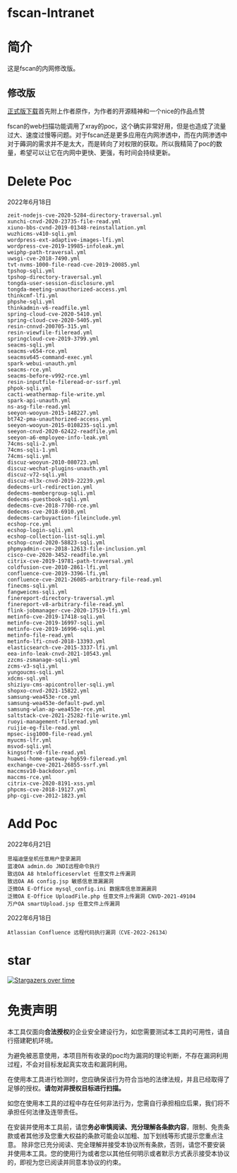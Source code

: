 # fscan-Intranet

# 简介
这是fscan的内网修改版。

## 修改版
 [正式版下载](https://github.com/shadow1ng/fscan)首先附上作者原作，为作者的开源精神和一个nice的作品点赞

fscan的web扫描功能调用了xray的poc，这个确实非常好用，但是也造成了流量过大、速度过慢等问题。对于fscan还是更多应用在内网渗透中，而在内网渗透中对于薅洞的需求并不是太大，而是转向了对权限的获取。所以我精简了poc的数量，希望可以让它在内网中更快、更强，有时间会持续更新。 

# Delete Poc

2022年6月18日

```
zeit-nodejs-cve-2020-5284-directory-traversal.yml
xunchi-cnvd-2020-23735-file-read.yml
xiuno-bbs-cvnd-2019-01348-reinstallation.yml
wuzhicms-v410-sqli.yml
wordpress-ext-adaptive-images-lfi.yml
wordpress-cve-2019-19985-infoleak.yml
weiphp-path-traversal.yml
uwsgi-cve-2018-7490.yml
tvt-nvms-1000-file-read-cve-2019-20085.yml
tpshop-sqli.yml
tpshop-directory-traversal.yml
tongda-user-session-disclosure.yml
tongda-meeting-unauthorized-access.yml
thinkcmf-lfi.yml
phpshe-sqli.yml
thinkadmin-v6-readfile.yml
spring-cloud-cve-2020-5410.yml
spring-cloud-cve-2020-5405.yml
resin-cnnvd-200705-315.yml
resin-viewfile-fileread.yml
springcloud-cve-2019-3799.yml
seacms-sqli.yml
seacms-v654-rce.yml
seacmsv645-command-exec.yml
spark-webui-unauth.yml
seacms-rce.yml
seacms-before-v992-rce.yml
resin-inputfile-fileread-or-ssrf.yml
phpok-sqli.yml
cacti-weathermap-file-write.yml
spark-api-unauth.yml
ns-asg-file-read.yml
seeyon-wooyun-2015-148227.yml
bt742-pma-unauthorized-access.yml
seeyon-wooyun-2015-0108235-sqli.yml
seeyon-cnvd-2020-62422-readfile.yml
seeyon-a6-employee-info-leak.yml
74cms-sqli-2.yml
74cms-sqli-1.yml
74cms-sqli.yml
discuz-wooyun-2010-080723.yml
discuz-wechat-plugins-unauth.yml
discuz-v72-sqli.yml
discuz-ml3x-cnvd-2019-22239.yml
dedecms-url-redirection.yml
dedecms-membergroup-sqli.yml
dedecms-guestbook-sqli.yml
dedecms-cve-2018-7700-rce.yml
dedecms-cve-2018-6910.yml
dedecms-carbuyaction-fileinclude.yml
ecshop-rce.yml
ecshop-login-sqli.yml
ecshop-collection-list-sqli.yml
ecshop-cnvd-2020-58823-sqli.yml
phpmyadmin-cve-2018-12613-file-inclusion.yml
cisco-cve-2020-3452-readfile.yml
citrix-cve-2019-19781-path-traversal.yml
coldfusion-cve-2010-2861-lfi.yml
confluence-cve-2019-3396-lfi.yml
confluence-cve-2021-26085-arbitrary-file-read.yml
finecms-sqli.yml
fangweicms-sqli.yml
finereport-directory-traversal.yml
finereport-v8-arbitrary-file-read.yml
flink-jobmanager-cve-2020-17519-lfi.yml
metinfo-cve-2019-17418-sqli.yml
metinfo-cve-2019-16997-sqli.yml
metinfo-cve-2019-16996-sqli.yml
metinfo-file-read.yml
metinfo-lfi-cnvd-2018-13393.yml
elasticsearch-cve-2015-3337-lfi.yml
eea-info-leak-cnvd-2021-10543.yml
zzcms-zsmanage-sqli.yml
zcms-v3-sqli.yml
yungoucms-sqli.yml
xdcms-sql.yml
shiziyu-cms-apicontroller-sqli.yml
shopxo-cnvd-2021-15822.yml
samsung-wea453e-rce.yml
samsung-wea453e-default-pwd.yml
samsung-wlan-ap-wea453e-rce.yml
saltstack-cve-2021-25282-file-write.yml
ruoyi-management-fileread.yml
ruijie-eg-file-read.yml
mpsec-isg1000-file-read.yml
myucms-lfr.yml
msvod-sqli.yml
kingsoft-v8-file-read.yml
huawei-home-gateway-hg659-fileread.yml
exchange-cve-2021-26855-ssrf.yml
maccmsv10-backdoor.yml
maccms-rce.yml
citrix-cve-2020-8191-xss.yml
phpcms-cve-2018-19127.yml
php-cgi-cve-2012-1823.yml
```

# Add Poc

2022年6月21日

```
思福迪堡垒机任意用户登录漏洞
蓝凌OA admin.do JNDI远程命令执行
致远OA A8 htmlofficeservlet 任意文件上传漏洞
致远OA A6 config.jsp 敏感信息泄漏漏洞
泛微OA E-Office mysql_config.ini 数据库信息泄漏漏洞
泛微OA E-Office UploadFile.php 任意文件上传漏洞 CNVD-2021-49104
万户OA smartUpload.jsp 任意文件上传漏洞
```



2022年6月18日

```
Atlassian Confluence 远程代码执行漏洞（CVE-2022-26134）
```

# star

[![Stargazers over time](https://starchart.cc/zhibx/fscan-Intranet.svg)](https://starchart.cc/zhibx/fscan-Intranet) 

# 免责声明

本工具仅面向**合法授权**的企业安全建设行为，如您需要测试本工具的可用性，请自行搭建靶机环境。

为避免被恶意使用，本项目所有收录的poc均为漏洞的理论判断，不存在漏洞利用过程，不会对目标发起真实攻击和漏洞利用。

在使用本工具进行检测时，您应确保该行为符合当地的法律法规，并且已经取得了足够的授权。**请勿对非授权目标进行扫描。**

如您在使用本工具的过程中存在任何非法行为，您需自行承担相应后果，我们将不承担任何法律及连带责任。

在安装并使用本工具前，请您**务必审慎阅读、充分理解各条款内容**，限制、免责条款或者其他涉及您重大权益的条款可能会以加粗、加下划线等形式提示您重点注意。
除非您已充分阅读、完全理解并接受本协议所有条款，否则，请您不要安装并使用本工具。您的使用行为或者您以其他任何明示或者默示方式表示接受本协议的，即视为您已阅读并同意本协议的约束。

